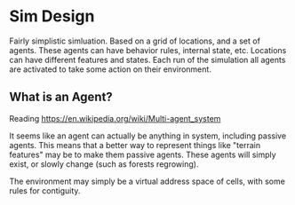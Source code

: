 # Sim Design

Fairly simplistic simluation. Based on a grid of locations, and a set of agents. These agents can have behavior rules, internal state, etc. Locations can have different features and states. Each run of the simulation all agents are activated to take some action on their environment.

## What is an Agent?

Reading https://en.wikipedia.org/wiki/Multi-agent_system

It seems like an agent can actually be anything in system, including passive agents. This means that a better way to represent things like "terrain features" may be to make them passive agents. These agents will simply exist, or slowly change (such as forests regrowing).

The environment may simply be a virtual address space of cells, with some rules for contiguity.

